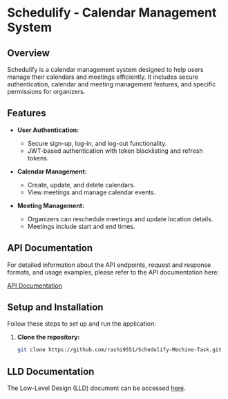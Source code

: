 # Schedulify - Calendar Management System

## Overview

Schedulify is a calendar management system designed to help users manage their calendars and meetings efficiently. It includes secure authentication, calendar and meeting management features, and specific permissions for organizers.

## Features

- **User Authentication:**
  - Secure sign-up, log-in, and log-out functionality.
  - JWT-based authentication with token blacklisting and refresh tokens.

- **Calendar Management:**
  - Create, update, and delete calendars.
  - View meetings and manage calendar events.

- **Meeting Management:**
  - Organizers can reschedule meetings and update location details.
  - Meetings include start and end times.

## API Documentation

For detailed information about the API endpoints, request and response formats, and usage examples, please refer to the API documentation here:

[API Documentation](https://documenter.getpostman.com/view/34420434/2sAXjRXVpn)

## Setup and Installation

Follow these steps to set up and run the application:

1. **Clone the repository:**

   ```bash
   git clone https://github.com/rashi9551/Schedulify-Mechine-Task.git


## LLD Documentation

The Low-Level Design (LLD) document can be accessed [here](https://docs.google.com/document/d/your_document_id/view?usp=sharing).